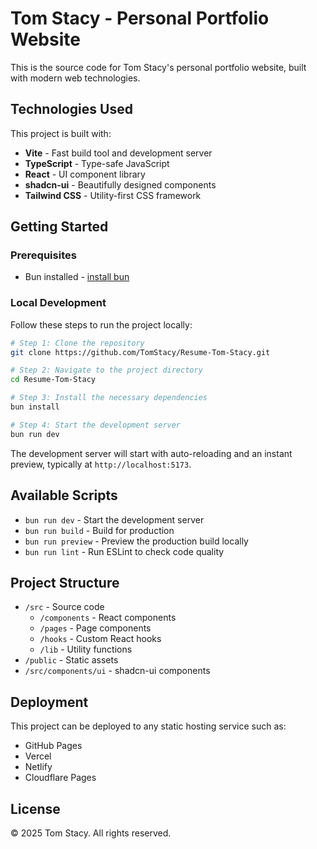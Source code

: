 # Tom Stacy - Personal Portfolio Website

This is the source code for Tom Stacy's personal portfolio website, built with modern web technologies.

## Technologies Used

This project is built with:

- **Vite** - Fast build tool and development server
- **TypeScript** - Type-safe JavaScript
- **React** - UI component library
- **shadcn-ui** - Beautifully designed components
- **Tailwind CSS** - Utility-first CSS framework

## Getting Started

### Prerequisites

- Bun installed - [install bun](https://bun.sh)

### Local Development

Follow these steps to run the project locally:

```sh
# Step 1: Clone the repository
git clone https://github.com/TomStacy/Resume-Tom-Stacy.git

# Step 2: Navigate to the project directory
cd Resume-Tom-Stacy

# Step 3: Install the necessary dependencies
bun install

# Step 4: Start the development server
bun run dev
```

The development server will start with auto-reloading and an instant preview, typically at `http://localhost:5173`.

## Available Scripts

- `bun run dev` - Start the development server
- `bun run build` - Build for production
- `bun run preview` - Preview the production build locally
- `bun run lint` - Run ESLint to check code quality

## Project Structure

- `/src` - Source code
  - `/components` - React components
  - `/pages` - Page components
  - `/hooks` - Custom React hooks
  - `/lib` - Utility functions
- `/public` - Static assets
- `/src/components/ui` - shadcn-ui components

## Deployment

This project can be deployed to any static hosting service such as:
- GitHub Pages
- Vercel
- Netlify
- Cloudflare Pages

## License

© 2025 Tom Stacy. All rights reserved.
